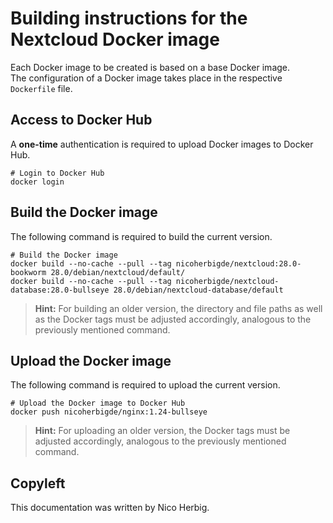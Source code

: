 # Building instructions for the Nextcloud Docker image

Each Docker image to be created is based on a base Docker image.  
The configuration of a Docker image takes place in the respective `Dockerfile` file.

## Access to Docker Hub

A **one-time** authentication is required to upload Docker images to Docker Hub.

```
# Login to Docker Hub
docker login
```

## Build the Docker image

The following command is required to build the current version.

```
# Build the Docker image
docker build --no-cache --pull --tag nicoherbigde/nextcloud:28.0-bookworm 28.0/debian/nextcloud/default/
docker build --no-cache --pull --tag nicoherbigde/nextcloud-database:28.0-bullseye 28.0/debian/nextcloud-database/default
```

> **Hint:** For building an older version, the directory and file paths as well as the Docker tags must be adjusted accordingly, analogous to the previously mentioned command.

## Upload the Docker image

The following command is required to upload the current version.

```
# Upload the Docker image to Docker Hub
docker push nicoherbigde/nginx:1.24-bullseye
```

> **Hint:** For uploading an older version, the Docker tags must be adjusted accordingly, analogous to the previously mentioned command.

## Copyleft

This documentation was written by Nico Herbig.
